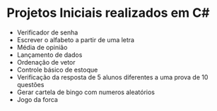 # Projetos Iniciais realizados em C#

 - Verificador de senha
 - Escrever o alfabeto a partir de uma letra
 - Média de opinião
 - Lançamento de dados
 - Ordenação de vetor
 - Controle básico de estoque
 - Verificação da resposta de 5 alunos diferentes a uma prova de 10 questões
 - Gerar cartela de bingo com numeros aleatórios
 - Jogo da forca
